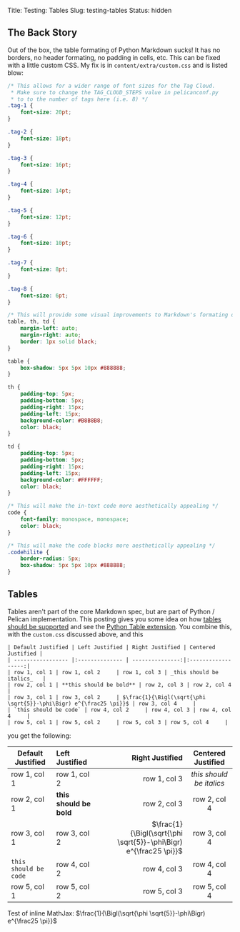 Title: Testing: Tables
Slug: testing-tables
Status: hidden

## The Back Story
Out of the box, the table formating of Python Markdown sucks!
It has no borders, no header formating, no padding in cells, etc.
This can be fixed with a little custom CSS.
My fix is in `content/extra/custom.css` and is listed blow:

```css
/* This allows for a wider range of font sizes for the Tag Cloud.
 * Make sure to change the TAG_CLOUD_STEPS value in pelicanconf.py
 * to to the number of tags here (i.e. 8) */
.tag-1 {
    font-size: 20pt;
}

.tag-2 {
    font-size: 18pt;
}

.tag-3 {
    font-size: 16pt;
}

.tag-4 {
    font-size: 14pt;
}

.tag-5 {
    font-size: 12pt;
}

.tag-6 {
    font-size: 10pt;
}

.tag-7 {
    font-size: 8pt;
}

.tag-8 {
    font-size: 6pt;
}

/* This will provide some visual improvements to Markdown's formating of tables */
table, th, td {
    margin-left: auto; 
    margin-right: auto;
    border: 1px solid black;
}

table {
    box-shadow: 5px 5px 10px #888888;
}

th {
    padding-top: 5px;
    padding-bottom: 5px;
    padding-right: 15px;
    padding-left: 15px;
    background-color: #B8B8B8;
    color: black;
}

td {
    padding-top: 5px;
    padding-bottom: 5px;
    padding-right: 15px;
    padding-left: 15px;
    background-color: #FFFFFF;
    color: black;
}

/* This will make the in-text code more aesthetically appealing */
code {
    font-family: monospace, monospace;
    color: black;
}

/* This will make the code blocks more aesthetically appealing */
.codehilite {
    border-radius: 5px;
    box-shadow: 5px 5px 10px #888888;
}
```

## Tables
Tables aren't part of the core Markdown spec, but are part of Python / Pelican
implementation.
This posting gives you some idea on how [tables should be supported][01]
and see the [Python Table extension][02].
You combine this, with the `custom.css` discussed above, and this

```
| Default Justified | Left Justified | Right Justified | Centered Justified |
| ----------------- |:-------------- | ---------------:|:------------------:|
| row 1, col 1 | row 1, col 2     | row 1, col 3 | _this should be italics_   |
| row 2, col 1 | **this should be bold** | row 2, col 3 | row 2, col 4     |
| row 3, col 1 | row 3, col 2     | $\frac{1}{\Bigl(\sqrt{\phi \sqrt{5}}-\phi\Bigr) e^{\frac25 \pi}}$ | row 3, col 4     |
| `this should be code` | row 4, col 2     | row 4, col 3 | row 4, col 4     |
| row 5, col 1 | row 5, col 2     | row 5, col 3 | row 5, col 4     |
```

you get the following:

| Default Justified | Left Justified | Right Justified | Centered Justified |
| ----------------- |:-------------- | ---------------:|:------------------:|
| row 1, col 1 | row 1, col 2     | row 1, col 3 | _this should be italics_   |
| row 2, col 1 | **this should be bold** | row 2, col 3 | row 2, col 4     |
| row 3, col 1 | row 3, col 2     | $\frac{1}{\Bigl(\sqrt{\phi \sqrt{5}}-\phi\Bigr) e^{\frac25 \pi}}$ | row 3, col 4     |
| `this should be code` | row 4, col 2     | row 4, col 3 | row 4, col 4     |
| row 5, col 1 | row 5, col 2     | row 5, col 3 | row 5, col 4     |

Test of inline MathJax: $\frac{1}{\Bigl(\sqrt{\phi \sqrt{5}}-\phi\Bigr) e^{\frac25 \pi}}$


[01]:http://stackoverflow.com/questions/16099153/table-not-render-when-use-redcarpet-in-jekyll-github-pages
[02]:http://pythonhosted.org//Markdown/extensions/tables.html
[03]:
[04]:
[05]:
[06]:
[07]:
[08]:
